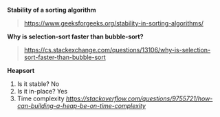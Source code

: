 **Stability of a sorting algorithm**
> https://www.geeksforgeeks.org/stability-in-sorting-algorithms/

**Why is selection-sort faster than bubble-sort?**
> https://cs.stackexchange.com/questions/13106/why-is-selection-sort-faster-than-bubble-sort

**Heapsort**
1. Is it stable? No
2. Is it in-place? Yes
3. Time complexity 
   *https://stackoverflow.com/questions/9755721/how-can-building-a-heap-be-on-time-complexity*
